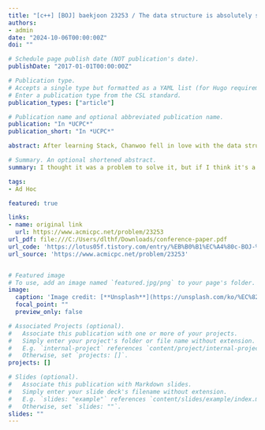 ```yaml
---
title: "[c++] [BOJ] baekjoon 23253 / The data structure is absolutely superb"
authors:
- admin
date: "2024-10-06T00:00:00Z"
doi: ""

# Schedule page publish date (NOT publication's date).
publishDate: "2017-01-01T00:00:00Z"

# Publication type.
# Accepts a single type but formatted as a YAML list (for Hugo requirements).
# Enter a publication type from the CSL standard.
publication_types: ["article"]

# Publication name and optional abbreviated publication name.
publication: "In *UCPC*"
publication_short: "In *UCPC*"

abstract: After learning Stack, Chanwoo fell in love with the data structure subject. Chanwoo, who resolved to look only at the data structure subject, randomly stacked the N textbooks for the rest of the subjects into M piles in the corner of the room. However, as the midterm exam approached, I could no longer study only the data structure, and in the end, Chanwoo tries to organize and list the textbooks for the rest of the subjects in number order. Each of the N textbooks is numbered from 1 to N. Chanwoo can only take out the textbooks at the top of each stack, and he must list them in order of number because he must list them… Textbooks N-1$ and N must be taken out in order. If you can't list textbooks correctly, let's write a program for Chanwoo who wants to give up his midterm studies.

# Summary. An optional shortened abstract.
summary: I thought it was a problem to solve it, but if I think it's a problem.It was solved by checking whether it is aligned in order to inspect the inner cream car

tags:
- Ad Hoc

featured: true

links:
- name: original link
  url: https://www.acmicpc.net/problem/23253
url_pdf: file:///C:/Users/dlthf/Downloads/conference-paper.pdf
url_code: 'https://lotus05f.tistory.com/entry/%EB%B0%B1%EC%A4%80c-BOJ-%EB%B0%B1%EC%A4%80-23253-%EC%9E%90%EB%A3%8C%EA%B5%AC%EC%A1%B0%EB%8A%94-%EC%A0%95%EB%A7%90-%EC%B5%9C%EA%B3%A0%EC%95%BC'
url_source: 'https://www.acmicpc.net/problem/23253'


# Featured image
# To use, add an image named `featured.jpg/png` to your page's folder. 
image:
  caption: 'Image credit: [**Unsplash**](https://unsplash.com/ko/%EC%82%AC%EC%A7%84/%ED%85%8C%EC%9D%B4%EB%B8%94-%EC%9C%84%EC%9D%98-%EB%8F%85%EC%84%9C-%EC%B1%85-%EB%AA%A8%EB%93%AC-OMXPrCAhxrE)'
  focal_point: ""
  preview_only: false

# Associated Projects (optional).
#   Associate this publication with one or more of your projects.
#   Simply enter your project's folder or file name without extension.
#   E.g. `internal-project` references `content/project/internal-project/index.md`.
#   Otherwise, set `projects: []`.
projects: []

# Slides (optional).
#   Associate this publication with Markdown slides.
#   Simply enter your slide deck's filename without extension.
#   E.g. `slides: "example"` references `content/slides/example/index.md`.
#   Otherwise, set `slides: ""`.
slides: ""
---
```


